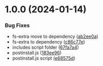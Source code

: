 # 1.0.0 (2024-01-14)


### Bug Fixes

* fs-extra move to dependency ([ab2ee0a](https://github.com/akccakcctw/vue-demi-sample/commit/ab2ee0a279f6dd4c6ea56cfb8d6bff48d07c679e))
* fs-extra to dependency ([c86c77e](https://github.com/akccakcctw/vue-demi-sample/commit/c86c77efc725523268be37f69e171fa50a87fe6e))
* includes script folder ([67fa7a4](https://github.com/akccakcctw/vue-demi-sample/commit/67fa7a419f6dfef3a9821294569f529ab6e7ec51))
* postinstall.js ([183ee96](https://github.com/akccakcctw/vue-demi-sample/commit/183ee9675920c573ec5e2dad34a6ca3286ed4ad6))
* postinstall.js script ([e68575d](https://github.com/akccakcctw/vue-demi-sample/commit/e68575dfc1ea95e266374cd656423f4c2b9acbd7))

